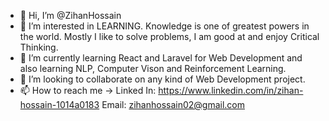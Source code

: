 - 👋 Hi, I’m @ZihanHossain
- 👀 I’m interested in LEARNING. Knowledge is one of greatest powers in the world. Mostly I like to solve problems, I am good at and enjoy Critical Thinking.  
- 🌱 I’m currently learning React and Laravel for Web Development and also learning NLP, Computer Vison and Reinforcement Learning. 
- 💞️ I’m looking to collaborate on any kind of Web Development project.
- 📫 How to reach me -> Linked In: https://www.linkedin.com/in/zihan-hossain-1014a0183 Email: zihanhossain02@gmail.com

<!---
ZihanHossain/ZihanHossain is a ✨ special ✨ repository because its `README.md` (this file) appears on your GitHub profile.
You can click the Preview link to take a look at your changes.
--->
